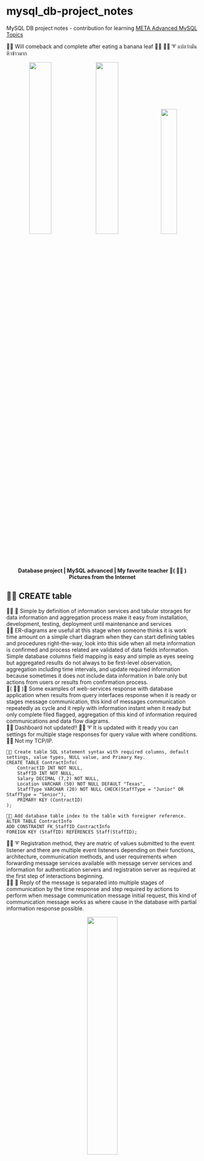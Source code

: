 # mysql_db-project_notes
MySQL DB project notes - contribution for learning [META Advanced MySQL Topics](https://coursera.org/share/f475813ed222acfa20ff3840f5c8b358)

🧸💬 Will comeback and complete after eating a banana leaf 🌳🍌 🐑💬 ➰ แปลว่ามันหิวข้าวมาก

<p align="center" width="100%">
    <img width="34%" src="https://github.com/jkaewprateep/mysql_db-project_notes/blob/main/Database_engineerproject_instructor.png">
    <img width="34%" src="https://github.com/jkaewprateep/mysql_db-project_notes/blob/main/MySQL_advanced_topics_instructor.png">
    <img width="29%" src="https://github.com/jkaewprateep/mysql_db-project_notes/blob/main/08.jpg"> </br>
    <b> Database project | MySQL advanced | My favorite teacher 💃( 👩‍🏫 ) </b> </br>
    <b> Pictures from the Internet </b> </br>
</p>

## 🧸💬 CREATE table

👧💬 🎈 Simple by definition of information services and tabular storages for data information and aggregation process make it easy from installation, development, testing, deployment until maintenance and services </br>
🦤💬 ER-diagrams are useful at this stage when someone thinks it is work time amount on a simple chart diagram when they can start defining tables and procedures right-the-way, look into this side when all meta information is confirmed and process related are validated of data fields information. Simple database columns field mapping is easy and simple as eyes seeing but aggregated results do not always to be first-level observation, aggregation including time intervals, and update required information because sometimes it does not include data information in bale only but actions from users or results from confirmation process. </br>
💃( 👩‍🏫 )💬 Some examples of web-services response with database application when results from query interfaces response when it is ready or stages message communication, this kind of messages communication repeatedly as cycle and it reply with information instant when it ready but only complete filed flagged, aggregation of this kind of information required communications and data flow diagrams. </br>
🦭💬 Dashboard not updated‼️  🐑💬 ➰ It is updated with it ready you can settings for multiple stage responses for query value with where conditions. 🐯💬 Not my TCP/IP. </br>

```
🧸💬 Create table SQL statement syntax with required columns, default settings, value types, NULL value, and Primary Key.
CREATE TABLE ContractInfo(
	ContractID INT NOT NULL,
	StaffID INT NOT NULL,
	Salary DECIMAL (7,2) NOT NULL,
	Location VARCHAR (50) NOT NULL DEFAULT "Texas",
	StaffType VARCHAR (20) NOT NULL CHECK(StaffType = "Junior" OR StaffType = "Senior"),
	PRIMARY KEY (ContractID)
);

🧸💬 Add database table index to the table with foreigner reference. 
ALTER TABLE ContractInfo 
ADD CONSTRAINT FK_StaffID_ContractInfo
FOREIGN KEY (StaffID) REFERENCES Staff(StaffID);
```

🐑💬 ➰ Registration method, they are matric of values submitted to the event listener and there are multiple event listeners depending on their functions, architecture, communication methods, and user requirements when forwarding message services available with message server services and information for authentication servers and registration server as required at the first step of interactions beginning. </br>
👧💬 🎈 Reply of the message is separated into multiple stages of communication by the time response and step required by actions to perform when message communication message initial request, this kind of communication message works as where cause in the database with partial information response possible. </br>

<p align="center" width="100%">
    <img width="40%" src="https://github.com/jkaewprateep/mysql_db-project_notes/blob/main/DekDee_Client.png"> </br>
    <b> My simple client free for customer, embedded message for CTI communications </b> </br>
</p>

💃( 👩‍🏫 )💬 The trends of automation batch process with ETL processes such as Apache Spark, and data warehouse as micro-services deployment for instant deployment. Similarly to this allows fast deployment using Kubernetes or Docker applications with instant run time library deployment support. </br>
🐣💬 The login process by comparing username update status and not update status for time login and update value is specific in some database application 🥹💬 That is a secret hidden in the application not directly in the database when they query, first they will talk about it. </br> 
🦭💬 Linux OS capable commands, notifications, and actions for remote services activation and I do not need to create dedicated users to start applications for the remote services for application and database security. </br>
🦤💬 ```Deployment scripts```, ```installation```, and ```migration scripts``` for databases and applications are important. They are working with ```validation steps``` and this creates ```advantage of these SQL commands``` in our notes. </br>

<p align="center" width="100%">
    <img width="40%" src="https://github.com/jkaewprateep/mysql_db-project_notes/blob/main/application_withdatabase.png"> </br>
    <b> My simple client with database communication on web application engine support RedHat and Debian </b> </br>
</p>

## 🧸💬 ALTER table

🧸💬 ```ALTER table```, ```inform``` the database server of the table object and ```ready for the schema``` to apply for new settings or the complete process can be blocked of the next command generated to apply. </br>
🐐💬 ➰ There is ```update-alter``` action resulting in a new record differentiated when column names are different or updated but today update command and common command are included realted to schema activity if they are required. </br>


```
🧸💬 Ready table Staff and create a primary index on column StaffID with the name PK_StaffID.
ALTER TABLE Staff ADD CONSTRAINT PK_StaffID PRIMARY KEY (StaffID);

🧸💬  Ready table Staff and update PhoneNumber column, value type, and attribute.
ALTER TABLE Staff MODIFY PhoneNumber INT NOT NULL;

🧸💬  Ready table Staff and update PhoneNumber column, value type, and attribute.
ALTER TABLE Staff ADD Role VARCHAR(50) NOT NULL;

🧸💬  Ready table Staff and remove PhoneNumber column.
ALTER TABLE Staff DROP PhoneNumber;

🧸💬  Ready table FoodOrders and create one column named OrderDate with attributes.
ALTER TABLE FoodOrders ADD COLUMN OrderDate DATE NOT NULL;

🧸💬  Ready table FoodOrders and create one foreign key from column name CustomerID to table name Customers with column name CustomerID.
ALTER TABLE FoodOrders ADD FOREIGN KEY(CustomerID) REFERENCES Customers(CustomerID);

🧸💬  Ready table FoodOrders and remove column OrderDate.
ALTER TABLE FoodOrders DROP COLUMN OrderDate;

🧸💬  Ready table FoodOrders and update columns Order_status and DeliveryStatus with type VARCHAR(15).
ALTER TABLE FoodOrders CHANGE Order_status DeliveryStatus VARCHAR(15);

🧸💬  Ready table FoodOrders and rename to OrderDeliveryStatus.
ALTER TABLE FoodOrders RENAME OrderDeliveryStatus;
```

## 🧸💬 COLUMNS CONCATENATION AND DATE FORMAT AND CONDITIONS

🦭💬 What is ```internal database concatenation ⁉️``` </br>
🐐💬 ➰ In the past alter table was required for every activity and they are separated by user permission and database permission, alter ```does not immediately update``` of the target table or object instant but it requires application. Select and update are used for the validation process, someone can ```alter the table for concatenate value``` which is a single called internal concatenate and there are many of ways depending on your ```database security administrator```. 🐐💬 ➰ 🥊💥 Panus I did not see SQL Central email this year, may be he need to go to work lah hahaha~~! </br>   

```
🧸💬 Concatinate of columns Name, "-", Quantity, "-" and OrderStatus.
select CONCAT(LCASE(Name), "-", mg_orders.Quantity, "-", UCASE(OrderStatus)) from item, mg_orders where item.ItemID = mg_orders.ItemId;

🧸💬 Round up the Cost column Cost with the calculation value and set the new name as HandlingCost.
select ROUND(Cost * 5 / 100, 2) AS "HandlingCost" from mg_orders;

🧸💬 Apply Date format to column DeliveryDate with weekday format string indicator.
select DATE_FORMAT(DeliveryDate, '%W') from mg_orders;

🧸💬 Compare not null for column name DeliveryDate, if not found set it to "NOT DELIVERED".
select *, COALESCE( DeliveryDate, "NOT DELIVERED" ), COALESCE( DATE_ADD(DeliveryDate, INTERVAL 30 DAY), "NOT DELIVERED" ) AS "TargetDate" from mg_orders;

🧸💬 Return NULL by conditions, compare not null and set target value.
select *, NULLIF( DeliveryDate, "2022-05-25" ), COALESCE( DATE_ADD(DeliveryDate, INTERVAL 30 DAY), "NOT DELIVERED" ) AS "TargetDate" from mg_orders;
```

## 🧸💬 Stored procedure

🐑💬 ➰ What is the ```delays process call update ⁉️``` </br>
🐐💬 ➰ ```Congession of activities``` from many types of clients in operations may cause some ```insert/update processes``` to require delays time for reference numbers or selected columns. Create a procedure that can process by itself and return when it finishes without delays from request, no delays mean interval gaps from multiple updates because they can be ```handled by the database not by client request```. </br>
🐐💬 ➰ Delay process can cause ```debugging from negotiation messages communications```. </br>

```
🧸💬 Create a procedure or store procedure with input parameters and dataset result output as display.
CREATE PROCEDURE GetListOfOrdersInRange( MinimumValue INT, MaximumValue INT ) SELECT * FROM Orders WHERE Cost BETWEEN MinimumValue AND MaximumValue;

🧸💬 Call the created procedure.
CALL GetListOfOrdersInRange( 150, 600 );
```

## 🧸💬 Stored procedure with IF cause

🐣💬 What is ```IF CAUSE``` procedure statement ⁉️ </br>
🐐💬 ➰ When you are not aware of SQL statement syntax often found with ```THEN``` and ```tab indent```, not guaranteed return from condition means they can return the matching value ```condition met``` or return ```NULL```. Use case condition statement handle matching and often use ```THEN``` in the statement does not consume of the extra process. 🦤💬 Business object, they are using SQL statement syntax, internally integration services and report service they support of many application but knowledge transfer to new company. </br> 
🐣💬 There are use cases of ```guarantee return``` and ```non-guarantee return``` when the process is a priority and time response is a priority, often use ```return``` or ```break``` if available. </br>

```
🧸💬 Set delimiter syntax to // because of multiple client types support.
DELIMITER // 

🧸💬 Create a procedure name EvaluateProduct with input parameter and input parameter types.
CREATE Procedure GetDiscount(OrderIDInput INT)
     🧸💬 Begin by telling of the procedure statement block.
     BEGIN
         🧸💬 Declare variables.
         DECLARE cost_after_discount DECIMAL(7,2); 
         DECLARE current_cost DECIMAL(7,2); 
         DECLARE order_quantity INT;
         🧸💬 Select and save dataset results into target declared variables.
         SELECT Quantity INTO order_quantity FROM Orders WHERE OrderID = OrderIDInput; 
         SELECT Cost INTO current_cost FROM Orders WHERE OrderID = OrderIDInput;

	🧸💬 IF cause statement.
        IF order_quantity >= 20 THEN
          SET cost_after_discount = current_cost - (current_cost * 0.2);              
        ELSEIF order_quantity >= 10 THEN
          SET cost_after_discount = current_cost - (current_cost * 0.1); 
        ELSE SET cost_after_discount = current_cost;
        END IF;

    🧸💬 For display result set.
    SELECT cost_after_discount; 
🧸💬 End by telling of the procedure statement block.
END//

🧸💬 Set delimiter syntax to ;
DELIMITER ; 
```

## 🧸💬 Stored procedure with variable values return

👧💬 🎈 What is the ```external variables indicator ⁉️ ```. </br>
🐐💬 ➰ By intention some ```SQL developers``` create ```external variables``` or ```shared variables``` for access them later, this behavior allows some applications to ```query records``` or selection interactions for reports and matching of ```CTI user's registration``` but this method does not guarantee results please use CTI interfaces provided. </br>
👤💬 It is our plan, to lures you with high-performance values ... open request for full report guarantee with detail. 🐑💬 ➰ It is internal use but it is a value we had interface you can use more easily and have updates. </br>

```
🧸💬 Set delimiter syntax to // because of multiple client types support.
DELIMITER //

🧸💬 Create a procedure name EvaluateProduct with input parameter and input parameter types.
CREATE PROCEDURE EvaluateProduct( product_id VARCHAR(255), sold_items_2020 DECIMAL(7,2), sold_items_2021 DECIMAL(7,2), sold_items_2022 DECIMAL(7,2) )
	🧸💬 Begin by telling of the procedure statement block.
	BEGIN
		🧸💬 Declare variables.
		DECLARE temp_sold_items_2020 DECIMAL(7,2); 		
		DECLARE temp_sold_items_2021 DECIMAL(7,2); 	
		DECLARE temp_sold_items_2022 DECIMAL(7,2);
		🧸💬 Select and save dataset results into target declared variables.
		SELECT SUM(Quantity) INTO temp_sold_items_2020 FROM Orders WHERE ProductID IN ( product_id ) AND YEAR(Date) IN (  sold_items_2020 ) GROUP BY YEAR( Date );
		SELECT SUM(Quantity) INTO temp_sold_items_2021 FROM Orders WHERE ProductID IN ( product_id ) AND YEAR(Date) IN (  sold_items_2021 ) GROUP BY YEAR( Date );
		SELECT SUM(Quantity) INTO temp_sold_items_2022 FROM Orders WHERE ProductID IN ( product_id ) AND YEAR(Date) IN (  sold_items_2022 ) GROUP BY YEAR( Date );

		🧸💬 Set variables for output call by external process.
		SELECT @sold_items_2020 := temp_sold_items_2020;
		SELECT @sold_items_2021 := temp_sold_items_2021;
		SELECT @sold_items_2022 := temp_sold_items_2022;

		🧸💬 For display result set separated from external return variables.
		SELECT temp_sold_items_2020, temp_sold_items_2021, temp_sold_items_2022;

	🧸💬 End by telling of the procedure statement block.
	END//

🧸💬 Set delimiter syntax to ;
DELIMITER ; 
```

## 🧸💬 Stored procedure with variable values update with rowID

🐑💬 ➰ How do ```telecommunication applications work with databases```, I always attach datasets and results set table with an application that allows ```synchronizing update data records``` if required because I do not like to frequently update databases. </br>
👧💬 🎈 That is a good idea for application, database, and security but some requirements they are working on central database update for ```guarantee transactions communication solution```. Application services or communication message application is the first task and only requires query update of the database with different primary table keys. </br>
🐐💬 ➰ Even if the ```same procedure is called twice``` they are on ```different external variables``` if they return and you can use object references the same as table columns. ```👤💬⁉️ How do you know that ⁉️``` </br>

```
🧸💬 SET new delimiter syntax to //
DELIMITER // 

🧸💬 Create a procedure name EvaluateProduct with input parameter and input parameter types.
CREATE PROCEDURE UpdateBooking    ( booking_id INT, customer_id INT, booking_date DATE, table number INT )
	🧸💬 Begin by telling of the procedure statement block.
	BEGIN
		🧸💬 Declare variables.
		DECLARE CURRENT_BOOKINGID INT; 
        	DECLARE COUNT_BOOKINGID INT; 
		DECLARE MESSAGE VARCHAR(255);

		🧸💬 Start transaction process statement.
	        START TRANSACTION;
	
		🧸💬 Save target BookingsID to variable name CURRENT_BOOKINGID.
	        SET CURRENT_BOOKINGID = ( SELECT MAX( BookingsID ) + 1 AS "Number" FROM littlelemondb.bookings GROUP BY BookingsID ORDER BY BookingsID DESC LIMIT 1 );
	
		🧸💬 Save the target number of BookingsID found to the variable name COUNT_BOOKINGID.
	        SET COUNT_BOOKINGID = ( SELECT COUNT( BookingsID ) FROM littlelemondb.bookings WHERE BookingsID = ANY ( 
	
					SELECT BookingsID
	
						FROM littlelemondb.bookings
						WHERE TableNo = tableNumber
						AND BookingDate = booking_date
						) );
	
	        🧸💬 IF cause statement      
	        IF COUNT_BOOKINGID < 1 THEN 
			SET MESSAGE = " - booking is not found";
	
			🧸💬 Rollback transaction process statement.
			ROLLBACK;
	
		🧸💬 ELSE then updates the record with target values.
		ELSE UPDATE littlelemondb.bookings 
				SET BookingDate = booking_date, 
	            TableNo = tableNumber,
	            CustomerID = customer_id,
	            Customer_details_CustomerID = customer_id
	            
	            WHERE BookingsID = booking_id;
				COMMIT;
	            SET MESSAGE = " - new booking updated";
			END IF;
	
		🧸💬 For display result set.
		SELECT CONCAT("Table ", tableNumber, MESSAGE) AS "Booking status" ;

	🧸💬 End by telling of the procedure statement block.
	END	//

🧸💬 SET delimiter syntax to ;
DELIMITER ; 
```
[Database procedure](https://github.com/jkaewprateep/advanced_mysql_topics_notes/blob/main/README.md#-database-procedure)

## 🧸💬 INNER JOIN

🐑💬 ➰ Try to use ```INNER join``` because of the resultset when calling.  🦭💬 But you call ```outer join``` in ```LINQ``` than inner join </br>
🐑💬 ➰ I think I missed some lines here, I like to find some details out of the ```dot notation``` and ```object explorer``` that can help with application capacity. </br> 
🦭💬 I remember you use outer join for most of the query, lower for string comparisons, and string ```switch case``` for conditions. </br>
🐑💬 ➰ That is because ```it should work as it displays```, I like to hack testers when they test the program running smoothly but they review their test cases. </br>

```
🧸💬 Inner join tables Bookings and Customers
SELECT Customers.FullName, Bookings.BookingID FROM Customers, Bookings where Customers.CustomerID = Bookings.CustomerID and Bookings.BookingDate = "2021-11-11";
```
[Database table join](https://github.com/jkaewprateep/advanced_mysql_topics_notes/blob/main/README.md#-database-table-join)

## 🧸💬 REPLACE

🦭💬 ```Not only update or insert``` but we ```hardly update```, data engineers have some work in here. </br>
🐑💬 ➰ That is because it does not ```validate some relationships``` but they need to perform ```instant of actions```, ```aggregation table``` and ```trigger``` need to be defined. </br>

```
🧸💬 Update or insert into table Courses, is there multiple modes?
REPLACE INTO Courses ( CourseName, Cost ) VALUES ("Kabasa", 20.00);
```

## 🧸💬 Temporary VIEW table

👧💬 🎈 ```Temporary table view``` is ```partitioned``` because they are working internally for intermitted results. </br>
🦭💬 What is ```partition hacking⁉️``` </br>
🐐💬 ➰ You ```cannot create a new view``` or change the view records selection conditions but you can ```create a new table with a similar structure```, in selection use ```full name specification```. ```👤💬 Booo~ ``` </br>

```
🧸💬 Create of temporary table view with parameters input and selection conditions.
CREATE VIEW BookingsView AS SELECT BookingID, BookingDate, NumberOfGuests FROM Bookings WHERE BookingDate < "2021-11-13" AND NumberOfGuests > 3;
```
[Temporary view table](https://github.com/jkaewprateep/advanced_mysql_topics_notes/blob/main/README.md#-database-table-temporary-table-view)

## 🧸💬 CREATE FUNCTION

🐑💬 ➰ In security and application requirements, procedures or prepared statements need a return value for some application ```remote execution event```. Some security engineers track of input/output of this function because of ```validation results``` and ```similarity execution costs``` for determination. </br>
🦭💬 There are some reasons for monitoring and categorizing tasks as procedure or execution processes from ```similarity values return```, the priority of output changes, and ```application in communications```. Find one application that works often in response to the same message with the same behavior you can divide the system into clusters. </br>

```
🧸💬 Create a function with input parameters.
CREATE FUNCTION FindCost(order_id INT)

🧸💬 Specific return type for the creating function.
RETURNS DECIMAL (5,2)

🧸💬 To return value from this thread execution.
DETERMINISTIC

🧸💬 Return value.
RETURN (SELECT Cost FROM Orders WHERE OrderID = order_id);

- - -
🧸💬 Create a function with input parameters.
CREATE FUNCTION FindSoldQuantity (year_number INT)

🧸💬 Specific return type for the creating function.
RETURNS DECIMAL (7,2)

🧸💬 To return value from this thread execution.
DETERMINISTIC

🧸💬 Return value.
RETURN (select SUM(Orders.Quantity) from Products, Orders where Products.ProductID = Orders.ProductID AND Products.ProductID = "P3" AND YEAR(Orders.Date) IN ( year_number ) GROUP BY Products.ProductID);
```
[Database function](https://github.com/jkaewprateep/advanced_mysql_topics_notes/blob/main/README.md#-database-function)

## 🧸💬 CREATE TRIGGER

👧💬 🎈 A trigger is useful but you need to understand of process and data model because it also ```can block records updated by multiple triggers within and different tables```. </br>
🐑💬 ➰ A single-role process is safer but uses less of triggers and an update is a design, a trigger can create of ```logging or monitoring status``` for some external program that is useful when you need to monitor some events that are not logging into the main database tables. Creating a new table with defined columns and attributes is preferred and you can create a trigger to perform ```aggregation tasks``` from custom fields in the new ```table design```. </br>

```
🧸💬 Create a trigger with the name OrderQtyCheck.
CREATE TRIGGER OrderQtyCheck

  🧸💬 Assign trigger event response.
  BEFORE INSERT ON Orders

  🧸💬 Aquire a new row from the resultset.
  FOR EACH ROW

🧸💬 Begin statement 
BEGIN

  🧸💬 IF cause conditions 
  IF NEW.Quantity < 0 THEN  
    SET NEW.Quantity = 0; 
  END IF;

🧸💬 End statement 
END;
```

## 🧸💬 EXPLAIN and INDEXES

👧💬 🎈 ```IT project delivery``` also included index database tables and secured communication messages, authentication and performance test comparison results, and development plan and maintenance plan. </br>
🐐💬 Comparison included ```time spent``` for query, screenshots of ```execution result```, ```time snaps```, and ```table explanation```. ```👤💬  It is the same as table definition but they need to see if selection is performed on target keys```. </br>  

```
🧸💬 SQL query statement.
SELECT SUBSTRING( ReverseFullName, 1, 4 ) AS "FIRSTNAME" FROM Employees WHERE SUBSTRING( ReverseFullName, 1, 4 ) = "Tolo";

🧸💬 Explain SQL query statement for verify of index key perform as primary in selection.
EXPLAIN SELECT SUBSTRING( ReverseFullName, 1, 4 ) AS "FIRSTNAME" FROM Employees WHERE SUBSTRING( ReverseFullName, 1, 4 ) = "Tolo";
```
[Database table indexes](https://github.com/jkaewprateep/advanced_mysql_topics_notes/blob/main/README.md#-database-table-indexes)

## 🧸💬 JSON object

👧💬 🎈 Communication using ```JSON message objects``` is one recommendation method because they are handled as database objects and they can sorted and stored in the database for recall later. </br>
🐐💬 The database field had its ```own dimension``` and can read and the application can create response messages with their values and structure, ```reducing tables joined requirements```. </br>

```
🧸💬 Selection from JSON object in MySQL.
select ActivityID, Properties->'$.Order', Properties->'$.ClientID', Properties->'$.ProductID' from Activity WHERE Properties->'$.Order' = "True";

🧸💬 Selection from JSON object in MySQL.
SELECT Activity.Properties ->>'$.ProductID' 
AS ProductID, Products.ProductName, Products.BuyPrice, Products.SellPrice 
FROM Products INNER JOIN Activity 
ON Products.ProductID = Activity.Properties ->>'$.ProductID' 
WHERE Activity.Properties ->>'$.Order' = "True";
```
[JSON TensrFlow](https://github.com/jkaewprateep/json_data_set/blob/main/README.md)
